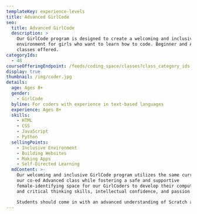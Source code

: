 ```yaml
---
templateKey: experience-levels
title: Advanced GirlCode
seo:
  title: Advanced GirlCode
  description: >
    Our GirlCode program is designed to create a welcoming and inclusive
    environment for girls who want to learn how to code. Beginner and Advanced
    classes offered.
categoryIds:
  - 48
courseOfferingEndpoint: /feeds/coding_space/classes?class_category_ids[]=48
display: true
thumbnail: /img/coder.jpg
details:
  age: Ages 8+
  gender:
    - GirlCode
  byline: For coders with experience in text-based languages
  experience: Ages 8+
  skills:
    - HTML
    - CSS
    - JavaScript
    - Python
  sellingPoints:
    - Inclusive Environment
    - Building Websites
    - Making Apps
    - Self-Directed Learning
  mdContent: >-
    Our welcoming and inclusive GirlCode program utilizes the same curriculum as
    our co-ed Advanced class while fostering a safe and supportive
    female-identifying space for our GirlCoders to develop their computational
    and critical thinking skills, intellectual confidence, and passion for STEM.

    Students should come in with an advanced understanding of Scratch and/or experience with JavaScript or other text-based languages. They will be placed in advanced Scratch, WoofJS, or Web depending on the experience they bring in and advance towards building web-based games, animations, and applications. As students grow their skills, they’ll rely less and less on our curricular guide rails and move towards self-directed learning where they’ll work with front-end and back-end technologies, experimenting with new languages and platforms to bring their ideas to fruition.
---
```

